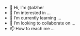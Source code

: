 - 👋 Hi, I’m @alzher
- 👀 I’m interested in ...
- 🌱 I’m currently learning ...
- 💞️ I’m looking to collaborate on ...
- 📫 How to reach me ...

<!---
alzher/alzher is a ✨ special ✨ repository because its `README.md` (this file) appears on your GitHub profile.
You can click the Preview link to take a look at your changes.
--->
